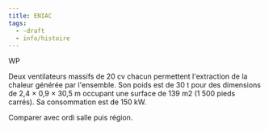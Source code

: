 ```yaml
---
title: ENIAC
tags:
  - -draft
  - info/histoire
---
```

WP

Deux ventilateurs massifs de 20 cv chacun permettent l'extraction de la chaleur générée par l'ensemble. Son poids est de 30 t pour des dimensions de 2,4 × 0,9 × 30,5 m occupant une surface de 139 m2 (1 500 pieds carrés). Sa consommation est de 150 kW.

Comparer avec ordi salle puis région.
